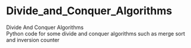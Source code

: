 # Divide_and_Conquer_Algorithms
Divide And Conquer Algorithms  
Python code for some divide and conquer algorithms such as merge sort and inversion counter
